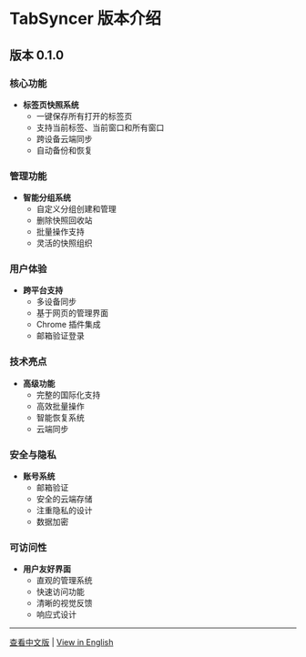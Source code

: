 # TabSyncer 版本介绍

## 版本 0.1.0

### 核心功能
- **标签页快照系统**
  - 一键保存所有打开的标签页
  - 支持当前标签、当前窗口和所有窗口
  - 跨设备云端同步
  - 自动备份和恢复

### 管理功能
- **智能分组系统**
  - 自定义分组创建和管理
  - 删除快照回收站
  - 批量操作支持
  - 灵活的快照组织

### 用户体验
- **跨平台支持**
  - 多设备同步
  - 基于网页的管理界面
  - Chrome 插件集成
  - 邮箱验证登录

### 技术亮点
- **高级功能**
  - 完整的国际化支持
  - 高效批量操作
  - 智能恢复系统
  - 云端同步

### 安全与隐私
- **账号系统**
  - 邮箱验证
  - 安全的云端存储
  - 注重隐私的设计
  - 数据加密

### 可访问性
- **用户友好界面**
  - 直观的管理系统
  - 快速访问功能
  - 清晰的视觉反馈
  - 响应式设计

---

[查看中文版](VERSION.zh.md) | [View in English](VERSION.md) 